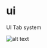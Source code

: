 # ui

UI Tab system

![alt text](https://github.com/RK010176/ui/tree/master/Assets/Pic/pic.png?raw=true)
